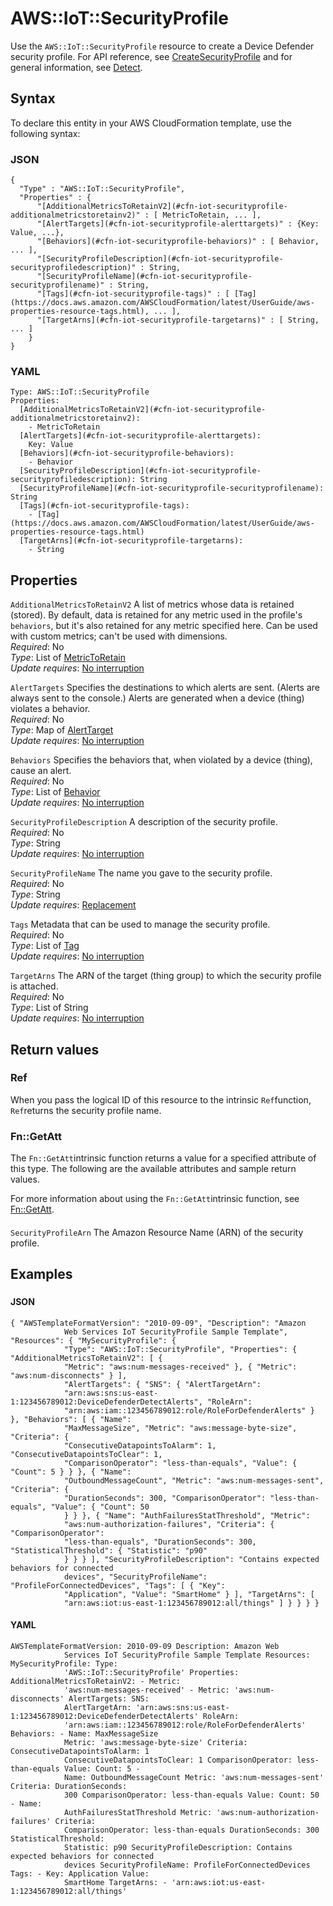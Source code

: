 # AWS::IoT::SecurityProfile<a name="aws-resource-iot-securityprofile"></a>

Use the `AWS::IoT::SecurityProfile` resource to create a Device Defender security profile\. For API reference, see [CreateSecurityProfile](https://docs.aws.amazon.com/iot/latest/apireference/API_CreateSecurityProfile.html) and for general information, see [Detect](https://docs.aws.amazon.com/iot/latest/developerguide/device-defender-detect.html)\.

## Syntax<a name="aws-resource-iot-securityprofile-syntax"></a>

To declare this entity in your AWS CloudFormation template, use the following syntax:

### JSON<a name="aws-resource-iot-securityprofile-syntax.json"></a>

```
{
  "Type" : "AWS::IoT::SecurityProfile",
  "Properties" : {
      "[AdditionalMetricsToRetainV2](#cfn-iot-securityprofile-additionalmetricstoretainv2)" : [ MetricToRetain, ... ],
      "[AlertTargets](#cfn-iot-securityprofile-alerttargets)" : {Key: Value, ...},
      "[Behaviors](#cfn-iot-securityprofile-behaviors)" : [ Behavior, ... ],
      "[SecurityProfileDescription](#cfn-iot-securityprofile-securityprofiledescription)" : String,
      "[SecurityProfileName](#cfn-iot-securityprofile-securityprofilename)" : String,
      "[Tags](#cfn-iot-securityprofile-tags)" : [ [Tag](https://docs.aws.amazon.com/AWSCloudFormation/latest/UserGuide/aws-properties-resource-tags.html), ... ],
      "[TargetArns](#cfn-iot-securityprofile-targetarns)" : [ String, ... ]
    }
}
```

### YAML<a name="aws-resource-iot-securityprofile-syntax.yaml"></a>

```
Type: AWS::IoT::SecurityProfile
Properties: 
  [AdditionalMetricsToRetainV2](#cfn-iot-securityprofile-additionalmetricstoretainv2): 
    - MetricToRetain
  [AlertTargets](#cfn-iot-securityprofile-alerttargets): 
    Key: Value
  [Behaviors](#cfn-iot-securityprofile-behaviors): 
    - Behavior
  [SecurityProfileDescription](#cfn-iot-securityprofile-securityprofiledescription): String
  [SecurityProfileName](#cfn-iot-securityprofile-securityprofilename): String
  [Tags](#cfn-iot-securityprofile-tags): 
    - [Tag](https://docs.aws.amazon.com/AWSCloudFormation/latest/UserGuide/aws-properties-resource-tags.html)
  [TargetArns](#cfn-iot-securityprofile-targetarns): 
    - String
```

## Properties<a name="aws-resource-iot-securityprofile-properties"></a>

`AdditionalMetricsToRetainV2`  <a name="cfn-iot-securityprofile-additionalmetricstoretainv2"></a>
A list of metrics whose data is retained \(stored\)\. By default, data is retained for any metric used in the profile's `behaviors`, but it's also retained for any metric specified here\. Can be used with custom metrics; can't be used with dimensions\.  
*Required*: No  
*Type*: List of [MetricToRetain](aws-properties-iot-securityprofile-metrictoretain.md)  
*Update requires*: [No interruption](https://docs.aws.amazon.com/AWSCloudFormation/latest/UserGuide/using-cfn-updating-stacks-update-behaviors.html#update-no-interrupt)

`AlertTargets`  <a name="cfn-iot-securityprofile-alerttargets"></a>
Specifies the destinations to which alerts are sent\. \(Alerts are always sent to the console\.\) Alerts are generated when a device \(thing\) violates a behavior\.  
*Required*: No  
*Type*: Map of [AlertTarget](aws-properties-iot-securityprofile-alerttarget.md)  
*Update requires*: [No interruption](https://docs.aws.amazon.com/AWSCloudFormation/latest/UserGuide/using-cfn-updating-stacks-update-behaviors.html#update-no-interrupt)

`Behaviors`  <a name="cfn-iot-securityprofile-behaviors"></a>
Specifies the behaviors that, when violated by a device \(thing\), cause an alert\.  
*Required*: No  
*Type*: List of [Behavior](aws-properties-iot-securityprofile-behavior.md)  
*Update requires*: [No interruption](https://docs.aws.amazon.com/AWSCloudFormation/latest/UserGuide/using-cfn-updating-stacks-update-behaviors.html#update-no-interrupt)

`SecurityProfileDescription`  <a name="cfn-iot-securityprofile-securityprofiledescription"></a>
A description of the security profile\.  
*Required*: No  
*Type*: String  
*Update requires*: [No interruption](https://docs.aws.amazon.com/AWSCloudFormation/latest/UserGuide/using-cfn-updating-stacks-update-behaviors.html#update-no-interrupt)

`SecurityProfileName`  <a name="cfn-iot-securityprofile-securityprofilename"></a>
The name you gave to the security profile\.  
*Required*: No  
*Type*: String  
*Update requires*: [Replacement](https://docs.aws.amazon.com/AWSCloudFormation/latest/UserGuide/using-cfn-updating-stacks-update-behaviors.html#update-replacement)

`Tags`  <a name="cfn-iot-securityprofile-tags"></a>
Metadata that can be used to manage the security profile\.  
*Required*: No  
*Type*: List of [Tag](https://docs.aws.amazon.com/AWSCloudFormation/latest/UserGuide/aws-properties-resource-tags.html)  
*Update requires*: [No interruption](https://docs.aws.amazon.com/AWSCloudFormation/latest/UserGuide/using-cfn-updating-stacks-update-behaviors.html#update-no-interrupt)

`TargetArns`  <a name="cfn-iot-securityprofile-targetarns"></a>
The ARN of the target \(thing group\) to which the security profile is attached\.  
*Required*: No  
*Type*: List of String  
*Update requires*: [No interruption](https://docs.aws.amazon.com/AWSCloudFormation/latest/UserGuide/using-cfn-updating-stacks-update-behaviors.html#update-no-interrupt)

## Return values<a name="aws-resource-iot-securityprofile-return-values"></a>

### Ref<a name="aws-resource-iot-securityprofile-return-values-ref"></a>

 When you pass the logical ID of this resource to the intrinsic `Ref`function, `Ref`returns the security profile name\.

### Fn::GetAtt<a name="aws-resource-iot-securityprofile-return-values-fn--getatt"></a>

The `Fn::GetAtt`intrinsic function returns a value for a specified attribute of this type\. The following are the available attributes and sample return values\.

For more information about using the `Fn::GetAtt`intrinsic function, see [Fn::GetAtt](https://docs.aws.amazon.com/AWSCloudFormation/latest/UserGuide/intrinsic-function-reference-getatt.html)\.

#### <a name="aws-resource-iot-securityprofile-return-values-fn--getatt-fn--getatt"></a>

`SecurityProfileArn`  <a name="SecurityProfileArn-fn::getatt"></a>
The Amazon Resource Name \(ARN\) of the security profile\.

## Examples<a name="aws-resource-iot-securityprofile--examples"></a>



### <a name="aws-resource-iot-securityprofile--examples--"></a>



#### JSON<a name="aws-resource-iot-securityprofile--examples----json"></a>

```
{ "AWSTemplateFormatVersion": "2010-09-09", "Description": "Amazon
            Web Services IoT SecurityProfile Sample Template", "Resources": { "MySecurityProfile": {
            "Type": "AWS::IoT::SecurityProfile", "Properties": { "AdditionalMetricsToRetainV2": [ {
            "Metric": "aws:num-messages-received" }, { "Metric": "aws:num-disconnects" } ],
            "AlertTargets": { "SNS": { "AlertTargetArn":
            "arn:aws:sns:us-east-1:123456789012:DeviceDefenderDetectAlerts", "RoleArn":
            "arn:aws:iam::123456789012:role/RoleForDefenderAlerts" } }, "Behaviors": [ { "Name":
            "MaxMessageSize", "Metric": "aws:message-byte-size", "Criteria": {
            "ConsecutiveDatapointsToAlarm": 1, "ConsecutiveDatapointsToClear": 1,
            "ComparisonOperator": "less-than-equals", "Value": { "Count": 5 } } }, { "Name":
            "OutboundMessageCount", "Metric": "aws:num-messages-sent", "Criteria": {
            "DurationSeconds": 300, "ComparisonOperator": "less-than-equals", "Value": { "Count": 50
            } } }, { "Name": "AuthFailuresStatThreshold", "Metric":
            "aws:num-authorization-failures", "Criteria": { "ComparisonOperator":
            "less-than-equals", "DurationSeconds": 300, "StatisticalThreshold": { "Statistic": "p90"
            } } } ], "SecurityProfileDescription": "Contains expected behaviors for connected
            devices", "SecurityProfileName": "ProfileForConnectedDevices", "Tags": [ { "Key":
            "Application", "Value": "SmartHome" } ], "TargetArns": [
            "arn:aws:iot:us-east-1:123456789012:all/things" ] } } } }
```

#### YAML<a name="aws-resource-iot-securityprofile--examples----yaml"></a>

```
AWSTemplateFormatVersion: 2010-09-09 Description: Amazon Web
            Services IoT SecurityProfile Sample Template Resources: MySecurityProfile: Type:
            'AWS::IoT::SecurityProfile' Properties: AdditionalMetricsToRetainV2: - Metric:
            'aws:num-messages-received' - Metric: 'aws:num-disconnects' AlertTargets: SNS:
            AlertTargetArn: 'arn:aws:sns:us-east-1:123456789012:DeviceDefenderDetectAlerts' RoleArn:
            'arn:aws:iam::123456789012:role/RoleForDefenderAlerts' Behaviors: - Name: MaxMessageSize
            Metric: 'aws:message-byte-size' Criteria: ConsecutiveDatapointsToAlarm: 1
            ConsecutiveDatapointsToClear: 1 ComparisonOperator: less-than-equals Value: Count: 5 -
            Name: OutboundMessageCount Metric: 'aws:num-messages-sent' Criteria: DurationSeconds:
            300 ComparisonOperator: less-than-equals Value: Count: 50 - Name:
            AuthFailuresStatThreshold Metric: 'aws:num-authorization-failures' Criteria:
            ComparisonOperator: less-than-equals DurationSeconds: 300 StatisticalThreshold:
            Statistic: p90 SecurityProfileDescription: Contains expected behaviors for connected
            devices SecurityProfileName: ProfileForConnectedDevices Tags: - Key: Application Value:
            SmartHome TargetArns: - 'arn:aws:iot:us-east-1:123456789012:all/things'
```